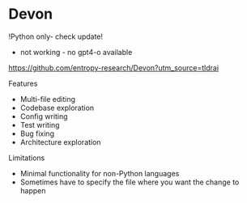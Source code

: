 # Devon

!Python only- check update!
 - not working - no gpt4-o available

https://github.com/entropy-research/Devon?utm_source=tldrai

Features
- Multi-file editing
- Codebase exploration
- Config writing
- Test writing
- Bug fixing
- Architecture exploration

Limitations
- Minimal functionality for non-Python languages
- Sometimes have to specify the file where you want the change to happen
